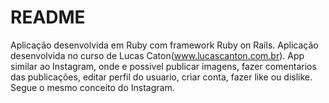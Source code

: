 # README

Aplicação desenvolvida em Ruby com framework Ruby on Rails.
Aplicação desenvolvida no curso de Lucas Caton(www.lucascanton.com.br).
App similar ao Instagram, onde e possivel publicar imagens, fazer comentarios das publicações, editar perfil do usuario, criar conta, fazer like ou dislike. Segue o mesmo conceito do Instagram.
